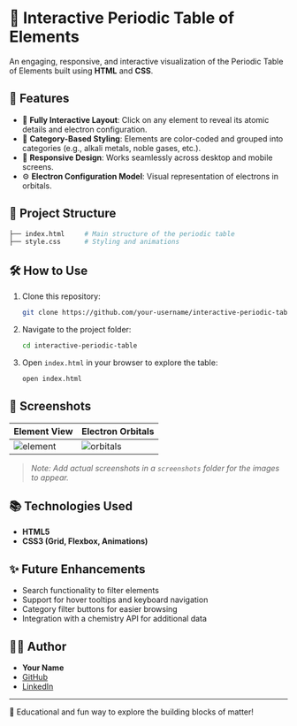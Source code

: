 # 🔬 Interactive Periodic Table of Elements

An engaging, responsive, and interactive visualization of the Periodic Table of Elements built using **HTML** and **CSS**.

## 🚀 Features

- 🧪 **Fully Interactive Layout**: Click on any element to reveal its atomic details and electron configuration.
- 🎨 **Category-Based Styling**: Elements are color-coded and grouped into categories (e.g., alkali metals, noble gases, etc.).
- 📱 **Responsive Design**: Works seamlessly across desktop and mobile screens.
- ⚙️ **Electron Configuration Model**: Visual representation of electrons in orbitals.

## 📁 Project Structure

```bash
├── index.html     # Main structure of the periodic table
├── style.css      # Styling and animations
```

## 🛠️ How to Use

1. Clone this repository:
   ```bash
   git clone https://github.com/your-username/interactive-periodic-table.git
   ```

2. Navigate to the project folder:
   ```bash
   cd interactive-periodic-table
   ```

3. Open `index.html` in your browser to explore the table:
   ```bash
   open index.html
   ```

## 📸 Screenshots

| Element View | Electron Orbitals |
|--------------|-------------------|
| ![element](screenshots/element-view.png) | ![orbitals](screenshots/orbital-view.png) |

> *Note: Add actual screenshots in a `screenshots` folder for the images to appear.*

## 📚 Technologies Used

- **HTML5**
- **CSS3 (Grid, Flexbox, Animations)**

## ✨ Future Enhancements

- Search functionality to filter elements
- Support for hover tooltips and keyboard navigation
- Category filter buttons for easier browsing
- Integration with a chemistry API for additional data

## 👨‍💻 Author

- **Your Name**  
- [GitHub](https://github.com/your-username)  
- [LinkedIn](https://linkedin.com/in/your-profile)

---

🧠 Educational and fun way to explore the building blocks of matter!
